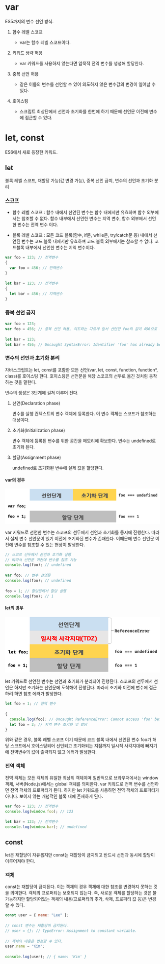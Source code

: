 # var

ES5까지의 변수 선언 방식.

1. 함수 레벨 스코프

   - var는 함수 레벨 스코프이다.

2. 키워드 생략 허용

   - var 키워드를 사용하지 않는다면 암묵적 전역 변수를 생성해 할당한다.

3. 중복 선언 허용

   - 같은 이름의 변수를 선언할 수 있어 의도하지 않은 변수값의 변경이 일어날 수 있다.

4. 호이스팅

   - 스크립트 최상단에서 선언과 초기화를 한번에 하기 때문에 선언문 이전에 변수에 접근할 수 있다.

# let, const

ES6에서 새로 등장한 키워드.

## let

블록 레벨 스코프, 재할당 가능(값 변경 가능), 중복 선언 금지, 변수의 선언과 초기화 분리

### 스코프

- 함수 레벨 스코프 : 함수 내에서 선언된 변수는 함수 내에서만 유효하며 함수 외부에서는 참조할 수 없다. 함수 내부에서 선언한 변수는 지역 변수, 함수 외부에서 선언한 변수는 전역 변수 이다.

- 블록 레벨 스코프 : 모든 코드 블록(함수, if문, while문, try/catch문 등) 내에서 선언된 변수는 코드 블록 내에서만 유효하며 코드 블록 외부에서는 참조할 수 없다. 코드블록 내부에서 선언한 변수는 지역 변수이다.

```js
var foo = 123; // 전역변수
{
  var foo = 456; // 전역변수
}

let bar = 123; // 전역변수
{
  let bar = 456; // 지역변수
}
```

### 중복 선언 금지

```js
var foo = 123;
var foo = 456; // 중복 선언 허용, 의도와는 다르게 앞서 선언한 foo의 값이 456으로 바뀜

let bar = 123;
let bar = 456; // Uncaught SyntaxError: Identifier 'foo' has already been declared
```

### 변수의 선언과 초기화 분리

자바스크립트는 let, const를 포함한 모든 선언(var, let, const, function, function\*, class)를 호이스팅 한다. 호이스팅은 선언문을 해당 스코프의 선두로 옮긴 것처럼 동작하는 것을 말한다.

변수의 생성은 3단계에 걸쳐 이루어 진다.

1. 선언(Declaration phase)

   변수를 실행 컨텍스트의 변수 객체에 등록한다. 이 변수 객체는 스코프가 참조하는 대상이다.

2. 초기화(Initialization phase)

   변수 객체에 등록된 변수를 위한 공간을 메모리에 확보한다. 변수는 undefined로 초기화 된다.

3. 할당(Assignment phase)

   undefined로 초기화된 변수에 실제 값을 할당한다.

#### var의 경우

![var 변수의 선언](./assets_var,let,const/var-lifecycle.png)

var 키워드로 선언한 변수는 스코프의 선두에서 선언과 초기화를 동시에 진행한다. 따라서 실제 변수 선언문이 있기 이전에 초기화된 변수가 존재한다. 이때문에 변수 선언문 이전에 변수를 참조할 수 있는 현상이 발생한다.

```js
// 스코프 선두에서 선언과 초기화 실행
// 따라서 선언문 이전에 변수를 참조 가능
console.log(foo); // undefined

var foo; // 변수 선언문
console.log(foo); // undefined

foo = 1; // 할당문에서 할당 실행
console.log(foo); // 1
```

#### let의 경우

![let 변수의 선언](./assets_var,let,const/let-lifecycle.png)

let 키워드로 선언한 변수는 선언과 초기화가 분리되어 진행된다. 스코프의 선두에서 선언은 하지만 초기화는 선언문에 도착해야 진행된다. 따라서 초기와 이전에 변수에 접근하려 하면 참조 에러가 발생한다.

```js
let foo = 1; // 전역 변수

{
  console.log(foo); // Uncaught ReferenceError: Cannot access 'foo' before initialization
  let foo = 2; // 지역 변수 초기화 및 할당
}
```

위와 같은 경우, 블록 레벨 스코프 이기 때문에 코드 블록 내에서 선언된 변수 foo가 해당 스코프에서 호이스팅되어 선언되고 초기화되는 지점까지 일시적 사각지대에 빠지기에 전역변수의 값이 출력되지 않고 에러가 발생한다.

### 전역 객체

전역 객체는 모든 객체의 유일한 최상위 객체이며 일반적으로 브라우저에서는 window객체, 서버(Node.js)에서는 global 객체를 의미한다. var 키워드로 전역 변수를 선언하면 전역 객체의 프로퍼티가 된다. 하지만 let 키워드를 사용하면 전역 객체의 프로퍼티가 아니다. 보이지 않는 개념적인 블록 내에 존재하게 된다.

```js
var foo = 123; // 전역변수
console.log(window.foo); // 123

let bar = 123; // 전역변수
console.log(window.bar); // undefined
```

## const

let은 재할당이 자유롭지만 const는 재할당이 금지되고 반드시 선언과 동시에 할당이 이루어져야 한다.

### 객체

const는 재할당이 금지된다. 이는 객체의 경우 객체에 대한 참조를 변경하지 못하는 것을 의미한다. 객체의 프로퍼티는 보호되지 않는다. 즉, 새로운 객체를 할당하는 것은 불가능하지만 할당되어있는 객체의 내용(프로퍼티의 추가, 삭제, 프로퍼티 값 등)은 변경할 수 있다.

```js
const user = { name: "Lee" };

// const 변수는 재할당이 금지된다.
// user = {}; // TypeError: Assignment to constant variable.

// 객체의 내용은 변경할 수 있다.
user.name = "Kim";

console.log(user); // { name: 'Kim' }
```
